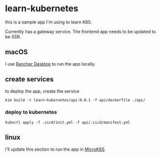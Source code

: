 # learn-kubernetes

this is a sample app I'm using to learn K8S. 

Currently has a gateway service. The frontend app needs to be updated to be SSR.

## macOS
I use [Rancher Desktop](https://github.com/rancher-sandbox/rancher-desktop) to run the app locally.
## create services
to deploy the app, create the service

```
kim build -t learn-kubernetes/api:0.0.1 -f api/dockerfile ./api/
```

### deploy to kubernetes
```
kubectl apply -f .cicd/init.yml -f api/.cicd/manifest.yml
```

## linux
I'll update this section to run the app in [MicroK8S](https://microk8s.io/).